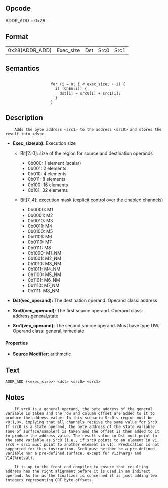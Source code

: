 <!---======================= begin_copyright_notice ============================

Copyright (C) 2020-2022 Intel Corporation

SPDX-License-Identifier: MIT

============================= end_copyright_notice ==========================-->

## Opcode

  ADDR_ADD = 0x28

## Format

| | | | | |
| --- | --- | --- | --- | --- |
| 0x28(ADDR_ADD) | Exec_size | Dst | Src0 | Src1 |


## Semantics


```

                    for (i = 0; i < exec_size; ++i) {
                      if (ChEn[i]) {
                        dst[i] = src0[i] + src1[i];
                      }
                    }
```

## Description





```
    Adds the byte address <src1> to the address <src0> and stores the result into <dst>.
```


- **Exec_size(ub):** Execution size

  - Bit[2..0]: size of the region for source and destination operands

    - 0b000:  1 element (scalar)
    - 0b001:  2 elements
    - 0b010:  4 elements
    - 0b011:  8 elements
    - 0b100:  16 elements
    - 0b101:  32 elements
  - Bit[7..4]: execution mask (explicit control over the enabled channels)

    - 0b0000:  M1
    - 0b0001:  M2
    - 0b0010:  M3
    - 0b0011:  M4
    - 0b0100:  M5
    - 0b0101:  M6
    - 0b0110:  M7
    - 0b0111:  M8
    - 0b1000:  M1_NM
    - 0b1001:  M2_NM
    - 0b1010:  M3_NM
    - 0b1011:  M4_NM
    - 0b1100:  M5_NM
    - 0b1101:  M6_NM
    - 0b1110:  M7_NM
    - 0b1111:  M8_NM

- **Dst(vec_operand):** The destination operand. Operand class: address


- **Src0(vec_operand):** The first source operand. Operand class: address,general,state


- **Src1(vec_operand):** The second source operand. Must have type UW. Operand class: general,immediate


#### Properties
- **Source Modifier:** arithmetic




## Text
```
ADDR_ADD (<exec_size>) <dst> <src0> <src1>
```

## Notes





```
    If src0 is a general operand, the byte address of the general variable is taken and the row and column offset are added to it to produce the address value. In this scenario Src0's region must be <0;1,0>, implying that all channels receive the same value for Src0. If src0 is a state operand, the byte address of the state variable (one of surface/sampler) is taken and the offset is then added to it to produce the address value. The result value in Dst must point to the same variable as Src0 (i.e., if src0 points to an element in v1, src0 + src1 must point to another element in v1). Predication is not supported for this instruction. Src0 must neither be a pre-defined variable nor a pre-defined surface, except for V13(%arg) and V14(%retval).

    It is up to the front-end compiler to ensure that resulting address has the right alignment before it is used in an indirect operand. As far as the finalizer is concerned it is just adding two integers representing GRF byte offsets.
```

